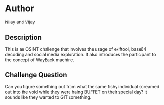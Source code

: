 # Author

[Nilay](https://github.com/Nilsiloid) and [Vijay](https://github.com/vijay-jaisankar)

## Description

This is an OSINT challenge that involves the usage of exiftool, base64 decoding and social media exploration. It also introduces the participant to the concept of WayBack machine.

## Challenge Question

Can you figure something out from what the same fishy individual screamed out into the void while they were haing BUFFET on their special day? it sounds like they wanted to GIT something.